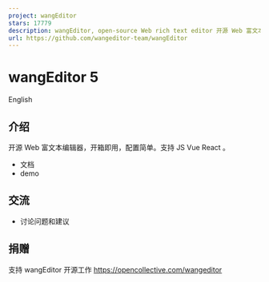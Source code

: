 ```yaml
---
project: wangEditor
stars: 17779
description: wangEditor, open-source Web rich text editor 开源 Web 富文本编辑器
url: https://github.com/wangeditor-team/wangEditor
---
```


wangEditor 5
============

English

介绍
--

开源 Web 富文本编辑器，开箱即用，配置简单。支持 JS Vue React 。

-   文档
-   demo

交流
--

-   讨论问题和建议

捐赠
--

支持 wangEditor 开源工作 https://opencollective.com/wangeditor
